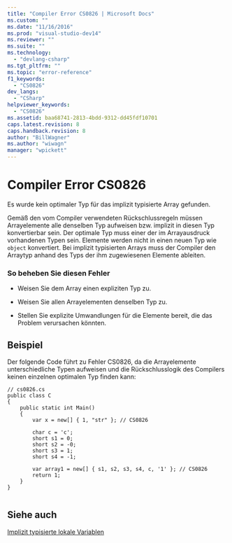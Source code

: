 ```yaml
---
title: "Compiler Error CS0826 | Microsoft Docs"
ms.custom: ""
ms.date: "11/16/2016"
ms.prod: "visual-studio-dev14"
ms.reviewer: ""
ms.suite: ""
ms.technology: 
  - "devlang-csharp"
ms.tgt_pltfrm: ""
ms.topic: "error-reference"
f1_keywords: 
  - "CS0826"
dev_langs: 
  - "CSharp"
helpviewer_keywords: 
  - "CS0826"
ms.assetid: baa68741-2813-4bdd-9312-dd45fdf10701
caps.latest.revision: 8
caps.handback.revision: 8
author: "BillWagner"
ms.author: "wiwagn"
manager: "wpickett"
---
```

# Compiler Error CS0826
Es wurde kein optimaler Typ für das implizit typisierte Array gefunden.  
  
 Gemäß den vom Compiler verwendeten Rückschlussregeln müssen Arrayelemente alle denselben Typ aufweisen bzw. implizit in diesen Typ konvertierbar sein.  Der optimale Typ muss einer der im Arrayausdruck vorhandenen Typen sein.  Elemente werden nicht in einen neuen Typ wie `object` konvertiert.  Bei implizit typisierten Arrays muss der Compiler den Arraytyp anhand des Typs der ihm zugewiesenen Elemente ableiten.  
  
### So beheben Sie diesen Fehler  
  
-   Weisen Sie dem Array einen expliziten Typ zu.  
  
-   Weisen Sie allen Arrayelementen denselben Typ zu.  
  
-   Stellen Sie explizite Umwandlungen für die Elemente bereit, die das Problem verursachen könnten.  
  
## Beispiel  
 Der folgende Code führt zu Fehler CS0826, da die Arrayelemente unterschiedliche Typen aufweisen und die Rückschlusslogik des Compilers keinen einzelnen optimalen Typ finden kann:  
  
```  
// cs0826.cs  
public class C  
{  
    public static int Main()  
    {  
        var x = new[] { 1, "str" }; // CS0826  
  
        char c = 'c';  
        short s1 = 0;  
        short s2 = -0;  
        short s3 = 1;  
        short s4 = -1;  
  
        var array1 = new[] { s1, s2, s3, s4, c, '1' }; // CS0826  
        return 1;  
    }  
}  
  
```  
  
## Siehe auch  
 [Implizit typisierte lokale Variablen](../../../csharp/programming-guide/classes-and-structs/implicitly-typed-local-variables.md)